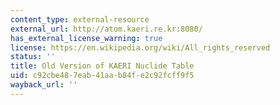 ```yaml
---
content_type: external-resource
external_url: http://atom.kaeri.re.kr:8080/
has_external_license_warning: true
license: https://en.wikipedia.org/wiki/All_rights_reserved
status: ''
title: Old Version of KAERI Nuclide Table
uid: c92cbe48-7eab-41aa-b84f-e2c92fcff9f5
wayback_url: ''
---
```

